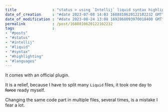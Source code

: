 ```yaml
---
title                : "status > using `Intellij` liquid syntax highlighting"
date_of_creation     : "#date 2023-07-08 14:03 1688810620122102232 GMT"
date_of_modification : "#date 2023-08-24 13:08 1692868093970018400 GMT"
permalink            : /post/1688810620122102232
tags                 : 
- "#posts"
- "#status"
- "#intellij" 
- "#liquid" 
- "#syntax" 
- "#highlighting"
- "#languages"
---
```


It comes with an official plugin.

It is a relief, because I have to split many `Liquid` files, it took one day to ~~force~~ ready myself. 

Changing the same code part in multiple files, several times, is a mistake I fear a lot.
